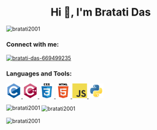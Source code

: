 <h1 align="center">Hi 👋, I'm Bratati Das</h1>

<p align="left"> <img src="https://komarev.com/ghpvc/?username=bratati2001&label=Profile%20views&color=0e75b6&style=flat" alt="bratati2001" /> </p>

<h3 align="left">Connect with me:</h3>
<p align="left">
<a href="https://linkedin.com/in/bratati-das-669499235" target="blank"><img align="center" src="https://raw.githubusercontent.com/rahuldkjain/github-profile-readme-generator/master/src/images/icons/Social/linked-in-alt.svg" alt="bratati-das-669499235" height="30" width="40" /></a>
</p>

<h3 align="left">Languages and Tools:</h3>
<p align="left"> <a href="https://www.cprogramming.com/" target="_blank" rel="noreferrer"> <img src="https://raw.githubusercontent.com/devicons/devicon/master/icons/c/c-original.svg" alt="c" width="40" height="40"/> </a> <a href="https://www.w3schools.com/cpp/" target="_blank" rel="noreferrer"> <img src="https://raw.githubusercontent.com/devicons/devicon/master/icons/cplusplus/cplusplus-original.svg" alt="cplusplus" width="40" height="40"/> </a> <a href="https://www.w3schools.com/css/" target="_blank" rel="noreferrer"> <img src="https://raw.githubusercontent.com/devicons/devicon/master/icons/css3/css3-original-wordmark.svg" alt="css3" width="40" height="40"/> </a> <a href="https://www.w3.org/html/" target="_blank" rel="noreferrer"> <img src="https://raw.githubusercontent.com/devicons/devicon/master/icons/html5/html5-original-wordmark.svg" alt="html5" width="40" height="40"/> </a> <a href="https://developer.mozilla.org/en-US/docs/Web/JavaScript" target="_blank" rel="noreferrer"> <img src="https://raw.githubusercontent.com/devicons/devicon/master/icons/javascript/javascript-original.svg" alt="javascript" width="40" height="40"/> </a> <a href="https://www.python.org" target="_blank" rel="noreferrer"> <img src="https://raw.githubusercontent.com/devicons/devicon/master/icons/python/python-original.svg" alt="python" width="40" height="40"/> </a> </p>

<p><img align="left" src="https://github-readme-stats.vercel.app/api/top-langs?username=bratati2001&show_icons=true&locale=en&layout=compact" alt="bratati2001" /></p>

<p>&nbsp;<img align="center" src="https://github-readme-stats.vercel.app/api?username=bratati2001&show_icons=true&locale=en" alt="bratati2001" /></p>

<p><img align="center" src="https://github-readme-streak-stats.herokuapp.com/?user=bratati2001&" alt="bratati2001" /></p>
